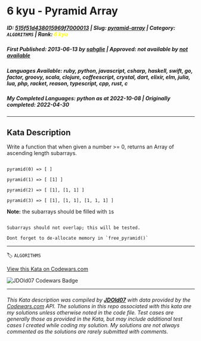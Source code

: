 # 6 kyu - Pyramid Array

##### **ID**: [515f51d438015969f7000013](https://www.codewars.com/kata/515f51d438015969f7000013) | **Slug**: [pyramid-array](https://www.codewars.com/kata/515f51d438015969f7000013) | **Category**: `ALGORITHMS` | **Rank**: <span style="color:yellow">6 kyu</span>

##### **First Published**: 2013-06-13 ***by*** [sahglie](https://www.codewars.com/users/sahglie) | **Approved**: *not available* ***by*** [*not available*](*https://www.codewars.com*)

##### **Languages Available**: ruby, python, javascript, csharp, haskell, swift, go, factor, groovy, scala, clojure, coffeescript, crystal, dart, elixir, elm, julia, lua, php, racket, reason, typescript, cpp, rust, c

##### **My Completed Languages**: python ***as at*** 2022-10-08 | **Originally completed**: 2022-04-30

---

## Kata Description


Write a function that when given a number >= 0, returns an Array of ascending length subarrays.



```

pyramid(0) => [ ]

pyramid(1) => [ [1] ]

pyramid(2) => [ [1], [1, 1] ]

pyramid(3) => [ [1], [1, 1], [1, 1, 1] ]

```



**Note:** the subarrays should be filled with `1`s



```if:c

Subarrays should not overlap; this will be tested.

Dont forget to de-allocate memory in `free_pyramid()`

```

---


🏷 `ALGORITHMS`


[View this Kata on Codewars.com](https://www.codewars.com/kata/515f51d438015969f7000013)

![](https://www.codewars.com/users/jdold07/badges/large "JDOld07 Codewars Badge")

---

###### *This Kata description was compiled by [**JDOld07**](https://tpstech.dev) with data provided by the [Codewars.com](https://www.codewars.com) API.  The solutions in this repo associated with this kata are my solutions unless otherwise noted in the code file.  Test cases are generally those as provided in the Kata, but may include additional test cases I created while coding my solution.  My solutions are not always commented as the solutions are rarely submitted with comments.*
